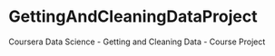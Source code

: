 GettingAndCleaningDataProject
=============================

Coursera Data Science - Getting and Cleaning Data - Course Project
